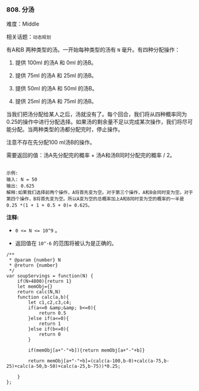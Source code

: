 ### 808. 分汤

难度：Middle

相关话题：`动态规划`

有A和B 两种类型的汤。一开始每种类型的汤有 `N` 毫升。有四种分配操作：




1. 提供 100ml 的汤A 和 0ml 的汤B。

2. 提供 75ml 的汤A 和 25ml 的汤B。

3. 提供 50ml 的汤A 和 50ml 的汤B。

4. 提供 25ml 的汤A 和 75ml 的汤B。





当我们把汤分配给某人之后，汤就没有了。每个回合，我们将从四种概率同为0.25的操作中进行分配选择。如果汤的剩余量不足以完成某次操作，我们将尽可能分配。当两种类型的汤都分配完时，停止操作。



注意不存在先分配100 ml汤B的操作。



需要返回的值：汤A先分配完的概率 + 汤A和汤B同时分配完的概率 / 2。



```

示例:
输入: N = 50
输出: 0.625
解释:如果我们选择前两个操作，A将首先变为空。对于第三个操作，A和B会同时变为空。对于第四个操作，B将首先变为空。所以A变为空的总概率加上A和B同时变为空的概率的一半是 0.25 *(1 + 1 + 0.5 + 0)= 0.625。
```


**注释:** 




* `0 <= N <= 10^9` 。

* 返回值在 `10^-6` 的范围将被认为是正确的。




```
/**
 * @param {number} N
 * @return {number}
 */
var soupServings = function(N) {
    if(N>4800){return 1}
    let memObj={}
    return calc(N,N)
    function calc(a,b){
        let c1,c2,c3,c4;
        if(a<=0 &amp;&amp; b<=0){
            return 0.5
        }else if(a<=0){
            return 1 
        }else if(b<=0){
            return 0
        }
        
        if(memObj[a+"-"+b]){return memObj[a+"-"+b]}
        
        return memObj[a+"-"+b]=(calc(a-100,b-0)+calc(a-75,b-25)+calc(a-50,b-50)+calc(a-25,b-75))*0.25;

    }
};
```

